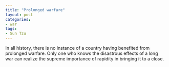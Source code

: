 ```yaml
---
title: "Prolonged warfare"
layout: post
categories:
- war
tags:
- Sun Tzu
---
```


In all history, there is no instance of a country having benefited from prolonged warfare. Only one who knows the disastrous effects of a long war can realize the supreme importance of rapidity in bringing it to a close.